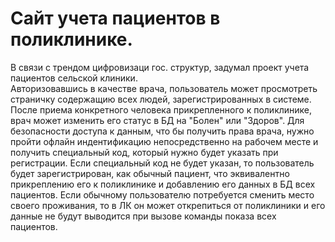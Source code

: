 # Сайт учета пациентов в поликлинике. 

  В связи с трендом цифровизаци гос. структур, задумал проект учета пациентов сельской клиники.   
  Авторизовавшись в качестве врача, пользователь может просмотреть страничку содержащию всех людей, зарегистрированных в системе. После приема конкретного человека прикрепленного к поликлинике, врач может изменить его статус в БД на "Болен" или "Здоров".
  Для безопасности доступа к данным, что бы получить права врача, нужно пройти офлайн индентификацию непосредственно на рабочем месте и получить специальный код, который нужно будет указать при регистрации. Если специальный код не будет указан, то пользователь будет зарегистрирован, как обычный пациент, что эквивалентно прикреплению его к поликлинике и добавлению его данных в БД всех пациентов.
  Если обычному пользователю потребуется сменить место своего проживания, то в ЛК он может открепиться от поликлиники и его данные не будут выводится при вызове команды показа всех пациентов.
